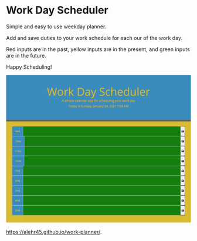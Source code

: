 # Work Day Scheduler 


Simple and easy to use weekday planner.

Add and save duties to your work schedule for each our of the work day.

Red inputs are in the past, yellow inputs are in the present, and green inputs are in the future.

Happy Scheduling!



![Alt text](./screenshot.png?raw=true "Optional Title")


https://alehr45.github.io/work-planner/.
